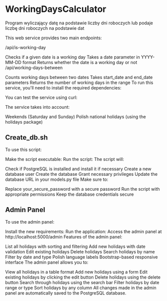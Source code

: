 # WorkingDaysCalculator
Program wyliczający datę na podstawie liczby dni roboczych lub podaje liczbę dni roboczych na podstawie dat

This web service provides two main endpoints:

/api/is-working-day

Checks if a given date is a working day
Takes a date parameter in YYYY-MM-DD format
Returns whether the date is a working day or not
/api/working-days-between

Counts working days between two dates
Takes start_date and end_date parameters
Returns the number of working days in the range
To run this service, you'll need to install the required dependencies:

You can test the service using curl:

The service takes into account:

Weekends (Saturday and Sunday)
Polish national holidays (using the holidays package)

Create_db.sh
------------
To use this script:

Make the script executable:
Run the script:
The script will:

Check if PostgreSQL is installed and install it if necessary
Create a new database user
Create the database
Grant necessary privileges
Update the database URL in your models.py file
Make sure to:

Replace your_secure_password with a secure password
Run the script with appropriate permissions
Keep the database credentials secure

Admin Panel
------------
To use the admin panel:

Install the new requirements:
Run the application:
Access the admin panel at http://localhost:5000/admin
Features of the admin panel:

List all holidays with sorting and filtering
Add new holidays with date validation
Edit existing holidays
Delete holidays
Search holidays by name
Filter by date and type
Polish language labels
Bootstrap-based responsive interface
The admin panel allows you to:

View all holidays in a table format
Add new holidays using a form
Edit existing holidays by clicking the edit button
Delete holidays using the delete button
Search through holidays using the search bar
Filter holidays by date range or type
Sort holidays by any column
All changes made in the admin panel are automatically saved to the PostgreSQL database.

